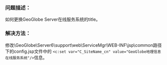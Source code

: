 ### 问题描述： ###

 如何更换GeoGlobe Server在线服务系统的title。


### 解决方法： ###
修改\GeoGlobe\Server6\support\web\ServiceMgr\WEB-INF\jsp\common路径下的config.jsp文件中的
`<c:set var="C_SiteName_cn" value="GeoGlobe地理信息在线服务系统"/>`信息。
